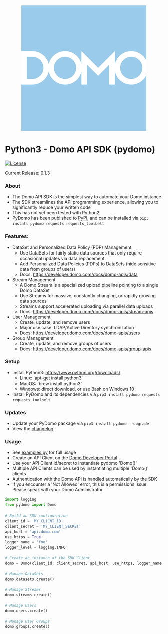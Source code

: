 <div align="center">
  <img src="domo.png" width="400" height="400"/>
</div>

# Python3 - Domo API SDK (pydomo)
[![License](https://img.shields.io/badge/license-MIT-blue.svg?style=flat)](http://www.opensource.org/licenses/MIT)

Current Release: 0.1.3

### About

* The Domo API SDK is the simplest way to automate your Domo instance
* The SDK streamlines the API programming experience, allowing you to significantly reduce your written code
* This has not yet been tested with Python2
* PyDomo has been published to [PyPI](https://pypi.python.org/pypi/pydomo), and can be installed via `pip3 install pydomo requests requests_toolbelt`

### Features:
- DataSet and Personalized Data Policy (PDP) Management
    - Use DataSets for fairly static data sources that only require occasional updates via data replacement
    - Add Personalized Data Policies (PDPs) to DataSets (hide sensitive data from groups of users)
    - Docs: https://developer.domo.com/docs/domo-apis/data
- Stream Management
    - A Domo Stream is a specialized upload pipeline pointing to a single Domo DataSet
    - Use Streams for massive, constantly changing, or rapidly growing data sources
    - Streams support accelerated uploading via parallel data uploads
    - Docs: https://developer.domo.com/docs/domo-apis/stream-apis
- User Management
    - Create, update, and remove users
    - Major use case: LDAP/Active Directory synchronization
    - Docs: https://developer.domo.com/docs/domo-apis/users
- Group Management
    - Create, update, and remove groups of users
    - Docs: https://developer.domo.com/docs/domo-apis/group-apis

### Setup
* Install Python3: https://www.python.org/downloads/
    * Linux: 'apt-get install python3'
    * MacOS: 'brew install python3'
    * Windows: direct download, or use Bash on Windows 10
* Install PyDomo and its dependencies via `pip3 install pydomo requests requests_toolbelt`

### Updates
* Update your PyDomo package via `pip3 install pydomo --upgrade`
* View the [changelog](CHANGELOG.md)

### Usage
* See [examples.py](examples.py) for full usage
* Create an API Client on the [Domo Developer Portal](https://developer.domo.com/)
* Use your API Client id/secret to instantiate pydomo 'Domo()'
* Multiple API Clients can be used by instantiating multiple 'Domo()' clients
* Authentication with the Domo API is handled automatically by the SDK
* If you encounter a 'Not Allowed' error, this is a permissions issue. Please speak with your Domo Administrator.
```python
import logging
from pydomo import Domo

# Build an SDK configuration
client_id = 'MY_CLIENT_ID'
client_secret = 'MY_CLIENT_SECRET'
api_host = 'api.domo.com'
use_https = True
logger_name = 'foo'
logger_level = logging.INFO

# Create an instance of the SDK Client
domo = Domo(client_id, client_secret, api_host, use_https, logger_name, logger_level)

# Manage DataSets
domo.datasets.create()

# Manage Streams
domo.streams.create()

# Manage Users
domo.users.create()

# Manage User Groups
domo.groups.create()
```
